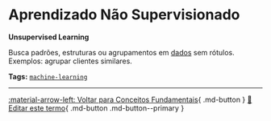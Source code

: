 # Aprendizado Não Supervisionado

**Unsupervised Learning**

Busca padrões, estruturas ou agrupamentos em [dados](../conceitos-fundamentais/dados.md) sem rótulos. Exemplos: agrupar clientes similares.


**Tags:** [`machine-learning`](../tags.md#machine-learning)

---

[:material-arrow-left: Voltar para Conceitos Fundamentais](index.md){ .md-button }
[📝 Editar este termo](https://github.com/seu-usuario/glossario-ia/edit/main/glossario.yaml){ .md-button .md-button--primary }
